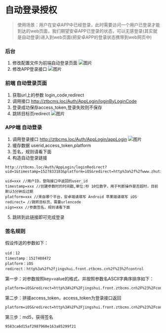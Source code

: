 # 自动登录授权
> 使用场景：用户在安卓APP中已经登录，此时需要访问一个用户已登录才能到达的web页面，我们期望安卓APP已登录的状态，可以无感登录(其实就是自动登录)进入到web页面(把安卓APP的登录状态携带到web网页中)

### 后台 
1. 修改配置文件为前端自动登录页面
![图片](https://dn-coding-net-production-pp.qbox.me/e6812fb8-dfc5-4b0a-ac9e-fe4cf9c5ba8c.png)
2. 修改APP登录接口
![图片](https://dn-coding-net-production-pp.qbox.me/efae2f8f-33e5-4f34-9a9e-0f993e8f0552.png)

### 前端 自动登录页面
1. 获取url上的参数 login_code,redirect
2. 调用接口 http://ztbcms.loc/Auth/AppLogin/loginByLoginCode
3. 登录成功保存access_token,登录失败则不保存
4. 跳转目标页redirect
![图片](https://dn-coding-net-production-pp.qbox.me/c37f5d97-07a9-4036-80b8-c846d31f5ebc.png)

### APP端 自动登录
1. 调用登录接口 http://ztbcms.loc/Auth/AppLogin/appLogin
![图片](https://dn-coding-net-production-pp.qbox.me/f47f956a-7f0b-4fde-ba0a-2e4dee7ec603.png)
2. 缓存数据 userid,access_token,platform
3. 签名，规则请看下面
4. 构造自动登录链接
```
http://ztbcms.loc/Auth/AppLogin/loginRedirect?uid=1&timestamp=1527833183&platform=iOS&redirect=http%3a%2f%2fwww.zhutibang.cn&sign=27e5a7cf706d1a6c06133d8443ebdee6

uid=xxx //用户ID，登陆接口中返回的user_id
timestamp=xxx //创建参数时的时间戳,单位:秒 10位数字，用于判断操作是否超时，目前默认5分钟后过期
platform=xxx //来自哪个平台，安卓端请填写 Android 苹果端请填写 iOS
redirect= //跳转目标页，需要urlencode
sign=xxx //参数签名，规则请看下面
```
5. 跳转到此链接即可完成登录

### 签名规则

假设传送的参数如下：
```
uid：12
timestamp：1527488472
platform：iOS
redirect：http%3a%2f%2fjingshui.front.ztbcms.cn%2f%23%2fcontrol
```

第一步：对参数按照key=value的格式，并按照参数名ASCII字典序排序如下：
```
platform=iOS&redirect=http%3A%2F%2Fjingshui.front.ztbcms.cn%2F%23%2Fcontrol&timestamp=1527488472&uid=12
```
第二步：拼接access_token，access_token为登录接口返回
```
platform=iOS&redirect=http%3A%2F%2Fjingshui.front.ztbcms.cn%2F%23%2Fcontrol&timestamp=1527488472&uid=12&access_token=qydRzZEYq6bPiq58LdgpwoVLCjWAlh9MXiGNFpEGOADv4dXllZhVi7D0zvxNSwn2wlL8XhI5oUXquaP8iVLvErnvpStEAleeGvGTpATZRUhHYXA6DcKUhKCGhmA47hGv
```
第三步：md5，获得签名
```
9583ca6d15af2987960e163a85299f21
```
